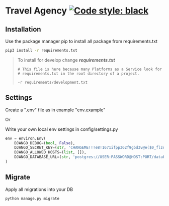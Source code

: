 # Travel Agency [![Code style: black](https://img.shields.io/badge/code%20style-black-000000.svg)](https://github.com/psf/black)


## Installation
Use the package manager pip to install all package from requirements.txt
```bash
pip3 install -r requirements.txt
```
> To install for develop change ***requirements.txt***
> ```text
> # This file is here because many Platforms as a Service look for
> # requirements.txt in the root directory of a project.
>
> -r requirements/development.txt
>```
## Settings
Create a ".env" file as in example "env.example"

Or

Write your own local env settings in config/settings.py

```python
env = environ.Env(
    DJANGO_DEBUG=(bool, False),
    DJANGO_SECRET_KEY=(str, 'CHANGEME!!!e8!1671ifpp362f9gbd3v@e($0_flznbb3fa2d4zg7zn@%yyk2'),
    DJANGO_ALLOWED_HOSTS=(list, []),
    DJANGO_DATABASE_URL=(str, 'postgres://USER:PASSWORD@HOST:PORT/database'),
)
```

## Migrate
Apply all migrations into your DB
```bash
python manage.py migrate
```
